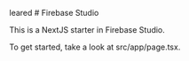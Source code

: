 leared # Firebase Studio

This is a NextJS starter in Firebase Studio.

To get started, take a look at src/app/page.tsx.

